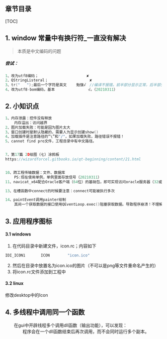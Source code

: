 
## 章节目录

[TOC]


## 1. window 常量中有换行符_一直没有解决

> 本质是中文编码的问题

##### 尝试：

```cpp
1、改为utf8编码；　　　　               ✘  
2、QStringListeral；　　　　            ✘  
3、tr("   ");最后一个字符是英文　　 勉强√　//编译不报错。前半部分显示正常，后半部分乱码
4、改为utf8-bom编码，基本               √。（20210311）
```

## 2. 小知识点

```cpp
1、内存泄露：控件没有释放  
    内存溢出：访问越界 
2、图片加载失败：可能是因为图片太大  
3、窗口创建时是默认隐藏的，需要人为显示创建show()  
4、加载插件是注意路径的“\”和"/"，如果加载失败，路径错误不报错！
5、cannot find pro文件，工程目录中有中文路径。


7、第17篇 2D绘图（七）涂鸦板
https://wizardforcel.gitbooks.io/qt-beginning/content/21.html


10、跨工程传输数据：文件、数据库
    PS:现在使用单例，单例里面存放信号（20210311）
11、navicat_x64配合Oracle客户端（64位）的基础包，即可实现访问oracle服务器（32或64位）

13、在槽函数中connect的时候要注意：connect可能被执行多次

14、paintEvent调用painter绘制
    其间一个获取数据的接口使用QEventLoop.exec()阻塞获取数据。导致程序崩溃！不理解
```

## 3. 应用程序图标

#### 3.1 windows

1) 在代码目录中新建文件，icon.rc；内容如下
```cpp
IDI_ICON1       ICON        "icon.ico"
```
2) 然后在目录中放置名为icon.ico的图片（不可以是png等文件重命名产生的）
3) 将icon.rc文件添加到工程中

#### 3.2 linux  

修改desktop中的Icon

## 4. 多线程中调用同一个函数

&emsp;&emsp;在gui中开辟线程多个调用dll函数（输出功能），可以发现：  
&emsp;&emsp;&emsp;&emsp;程序会在一个dll函数结束后再次调用，而不会同时运行多个副本。





